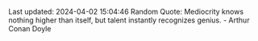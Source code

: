 Last updated: 2024-04-02 15:04:46
Random Quote: Mediocrity knows nothing higher than itself, but talent instantly recognizes genius. - Arthur Conan Doyle